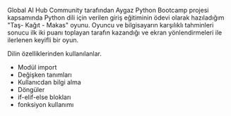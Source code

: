 Global AI Hub Community tarafından Aygaz Python Bootcamp projesi kapsamında Python dili için verilen giriş eğitiminin ödevi olarak hazıladığım "Taş- Kağıt - Makas" oyunu.
Oyuncu ve bilgisayarın karşılıklı tahminleri sonucu ilk iki puanı toplayan tarafın kazandığı ve ekran yönlendirmeleri ile ilerlenen keyifli bir oyun.

Dilin özelliklerinden kullanılanlar.
* Modül import
* Değişken tanımları
* Kullanıcdan bilgi alma
* Döngüler
* if-elif-else blokları
* fonksiyon kullanımı
